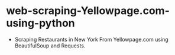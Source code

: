 # web-scraping-Yellowpage.com-using-python
* Scraping Restaurants in New York From Yellowpage.com using BeautifulSoup and Requests.
